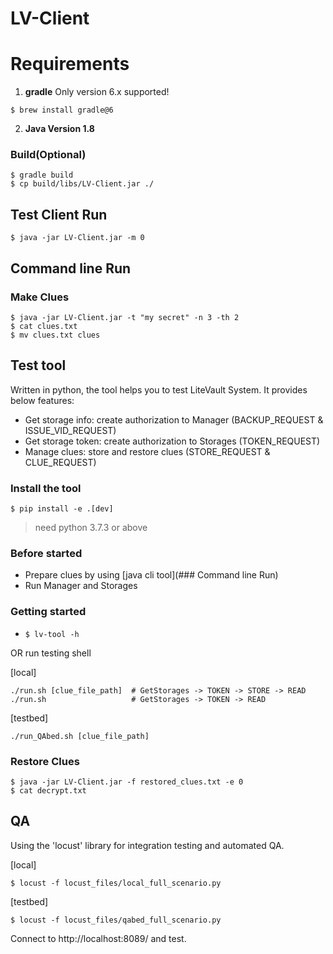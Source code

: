 # LV-Client

# Requirements
1. **gradle** Only version 6.x supported!
~~~
$ brew install gradle@6
~~~

2. **Java Version 1.8**

### Build(Optional)
~~~
$ gradle build
$ cp build/libs/LV-Client.jar ./
~~~

## Test Client Run
~~~
$ java -jar LV-Client.jar -m 0
~~~

## Command line Run
### Make Clues
~~~
$ java -jar LV-Client.jar -t "my secret" -n 3 -th 2
$ cat clues.txt
$ mv clues.txt clues
~~~

## Test tool
Written in python, the tool helps you to test LiteVault System.
It provides below features:
- Get storage info: create authorization to Manager (BACKUP_REQUEST & ISSUE_VID_REQUEST)
- Get storage token: create authorization to Storages (TOKEN_REQUEST)
- Manage clues: store and restore clues (STORE_REQUEST & CLUE_REQUEST)

### Install the tool
`$ pip install -e .[dev]`

> need python 3.7.3 or above

### Before started
- Prepare clues by using [java cli tool](### Command line Run)
- Run Manager and Storages

### Getting started
- `$ lv-tool -h`

OR run testing shell

[local]
```
./run.sh [clue_file_path]  # GetStorages -> TOKEN -> STORE -> READ
./run.sh                   # GetStorages -> TOKEN -> READ
```
[testbed]
```
./run_QAbed.sh [clue_file_path] 
```

### Restore Clues
~~~
$ java -jar LV-Client.jar -f restored_clues.txt -e 0
$ cat decrypt.txt
~~~

## QA
Using the 'locust' library for integration testing and automated QA.

[local]
```
$ locust -f locust_files/local_full_scenario.py
```
[testbed]
```
$ locust -f locust_files/qabed_full_scenario.py
```

Connect to http://localhost:8089/ and test.
